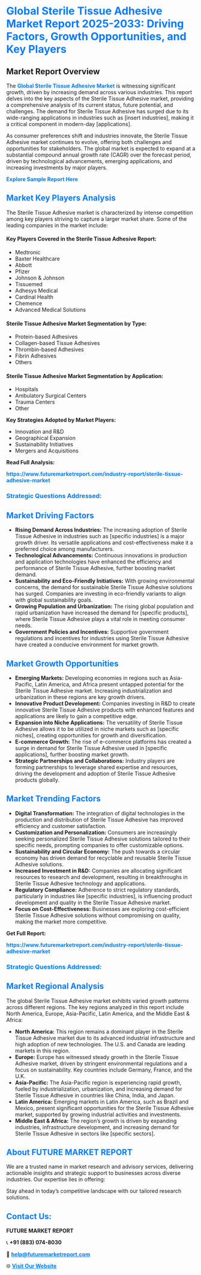 <h1 style="color: #007BFF;">Global Sterile Tissue Adhesive Market Report 2025-2033: Driving Factors, Growth Opportunities, and Key Players</h1>

<section id="overview">
<h2>Market Report Overview</h2>
<p>The <a href="https://www.futuremarketreport.com/industry-report/sterile-tissue-adhesive-market" style="color: #007BFF; text-decoration: none;"><strong>Global Sterile Tissue Adhesive Market</strong></a> is witnessing significant growth, driven by increasing demand across various industries. This report delves into the key aspects of the Sterile Tissue Adhesive market, providing a comprehensive analysis of its current status, future potential, and challenges. The demand for Sterile Tissue Adhesive has surged due to its wide-ranging applications in industries such as [insert industries], making it a critical component in modern-day [applications].</p>
<p>As consumer preferences shift and industries innovate, the Sterile Tissue Adhesive market continues to evolve, offering both challenges and opportunities for stakeholders. The global market is expected to expand at a substantial compound annual growth rate (CAGR) over the forecast period, driven by technological advancements, emerging applications, and increasing investments by major players.</p>
</section>

<section id="overview">
<p><a href="https://www.futuremarketreport.com/request-sample/reportId=62030" style="color: #007BFF; text-decoration: none;"><strong>Explore Sample Report Here</strong></a></p>
</section>

<section id="key-players">
<h2 style="color: #007BFF;">Market Key Players Analysis</h2>
<p>The Sterile Tissue Adhesive market is characterized by intense competition among key players striving to capture a larger market share. Some of the leading companies in the market include:</p>
<h4>Key Players Covered in the Sterile Tissue Adhesive Report:</h4>
<ul><li>Medtronic</li><li>Baxter Healthcare</li><li>Abbott</li><li>Pfizer</li><li>Johnson &amp; Johnson</li><li>Tissuemed</li><li>Adhesys Medical</li><li>Cardinal Health</li><li>Chemence</li><li>Advanced Medical Solutions</li></ul>
<h4>Sterile Tissue Adhesive Market Segmentation by Type:</h4>
<ul><li>Protein-based Adhesives</li><li>Collagen-based Tissue Adhesives</li><li>Thrombin-based Adhesives</li><li>Fibrin Adhesives</li><li>Others</li></ul>

<h4>Sterile Tissue Adhesive Market Segmentation by Application:</h4>
<ul><li>Hospitals</li><li>Ambulatory Surgical Centers</li><li>Trauma Centers</li><li>Other</li></ul>
<p><strong>Key Strategies Adopted by Market Players:</strong></p>
<ul>
<li>Innovation and R&D</li>
<li>Geographical Expansion</li>
<li>Sustainability Initiatives</li>
<li>Mergers and Acquisitions</li>
</ul>
</section>

<section>
<p><strong>Read Full Analysis: </strong></p><a href="https://www.futuremarketreport.com/industry-report/sterile-tissue-adhesive-market" style="color: #007BFF; text-decoration: none;"><strong>https://www.futuremarketreport.com/industry-report/sterile-tissue-adhesive-market</strong></a>
<h3 style="color: #007BFF;">Strategic Questions Addressed:</h3>
</section>

<section id="driving-factors">
<h2 style="color: #007BFF;">Market Driving Factors</h2>
<ul>
<li><strong>Rising Demand Across Industries:</strong> The increasing adoption of Sterile Tissue Adhesive in industries such as [specific industries] is a major growth driver. Its versatile applications and cost-effectiveness make it a preferred choice among manufacturers.</li>
<li><strong>Technological Advancements:</strong> Continuous innovations in production and application technologies have enhanced the efficiency and performance of Sterile Tissue Adhesive, further boosting market demand.</li>
<li><strong>Sustainability and Eco-Friendly Initiatives:</strong> With growing environmental concerns, the demand for sustainable Sterile Tissue Adhesive solutions has surged. Companies are investing in eco-friendly variants to align with global sustainability goals.</li>
<li><strong>Growing Population and Urbanization:</strong> The rising global population and rapid urbanization have increased the demand for [specific products], where Sterile Tissue Adhesive plays a vital role in meeting consumer needs.</li>
<li><strong>Government Policies and Incentives:</strong> Supportive government regulations and incentives for industries using Sterile Tissue Adhesive have created a conducive environment for market growth.</li>
</ul>
</section>

<section id="growth-opportunities">
<h2 style="color: #007BFF;">Market Growth Opportunities</h2>
<ul>
<li><strong>Emerging Markets:</strong> Developing economies in regions such as Asia-Pacific, Latin America, and Africa present untapped potential for the Sterile Tissue Adhesive market. Increasing industrialization and urbanization in these regions are key growth drivers.</li>
<li><strong>Innovative Product Development:</strong> Companies investing in R&D to create innovative Sterile Tissue Adhesive products with enhanced features and applications are likely to gain a competitive edge.</li>
<li><strong>Expansion into Niche Applications:</strong> The versatility of Sterile Tissue Adhesive allows it to be utilized in niche markets such as [specific niches], creating opportunities for growth and diversification.</li>
<li><strong>E-commerce Growth:</strong> The rise of e-commerce platforms has created a surge in demand for Sterile Tissue Adhesive used in [specific applications], further boosting market growth.</li>
<li><strong>Strategic Partnerships and Collaborations:</strong> Industry players are forming partnerships to leverage shared expertise and resources, driving the development and adoption of Sterile Tissue Adhesive products globally.</li>
</ul>
</section>

<section id="trending-factors">
<h2 style="color: #007BFF;">Market Trending Factors</h2>
<ul>
<li><strong>Digital Transformation:</strong> The integration of digital technologies in the production and distribution of Sterile Tissue Adhesive has improved efficiency and customer satisfaction.</li>
<li><strong>Customization and Personalization:</strong> Consumers are increasingly seeking personalized Sterile Tissue Adhesive solutions tailored to their specific needs, prompting companies to offer customizable options.</li>
<li><strong>Sustainability and Circular Economy:</strong> The push towards a circular economy has driven demand for recyclable and reusable Sterile Tissue Adhesive solutions.</li>
<li><strong>Increased Investment in R&D:</strong> Companies are allocating significant resources to research and development, resulting in breakthroughs in Sterile Tissue Adhesive technology and applications.</li>
<li><strong>Regulatory Compliance:</strong> Adherence to strict regulatory standards, particularly in industries like [specific industries], is influencing product development and quality in the Sterile Tissue Adhesive market.</li>
<li><strong>Focus on Cost-Effectiveness:</strong> Businesses are exploring cost-efficient Sterile Tissue Adhesive solutions without compromising on quality, making the market more competitive.</li>
</ul>
</section>

<section>
<p><strong>Get Full Report: </strong></p><a href="https://www.futuremarketreport.com/industry-report/sterile-tissue-adhesive-market" style="color: #007BFF; text-decoration: none;"><strong>https://www.futuremarketreport.com/industry-report/sterile-tissue-adhesive-market</strong></a>
<h3 style="color: #007BFF;">Strategic Questions Addressed:</h3>
</section>


<section id="regional-analysis">
<h2 style="color: #007BFF;">Market Regional Analysis</h2>
<p>The global Sterile Tissue Adhesive market exhibits varied growth patterns across different regions. The key regions analyzed in this report include North America, Europe, Asia-Pacific, Latin America, and the Middle East & Africa:</p>
<ul>
<li><strong>North America:</strong> This region remains a dominant player in the Sterile Tissue Adhesive market due to its advanced industrial infrastructure and high adoption of new technologies. The U.S. and Canada are leading markets in this region.</li>
<li><strong>Europe:</strong> Europe has witnessed steady growth in the Sterile Tissue Adhesive market, driven by stringent environmental regulations and a focus on sustainability. Key countries include Germany, France, and the U.K.</li>
<li><strong>Asia-Pacific:</strong> The Asia-Pacific region is experiencing rapid growth, fueled by industrialization, urbanization, and increasing demand for Sterile Tissue Adhesive in countries like China, India, and Japan.</li>
<li><strong>Latin America:</strong> Emerging markets in Latin America, such as Brazil and Mexico, present significant opportunities for the Sterile Tissue Adhesive market, supported by growing industrial activities and investments.</li>
<li><strong>Middle East & Africa:</strong> The region’s growth is driven by expanding industries, infrastructure development, and increasing demand for Sterile Tissue Adhesive in sectors like [specific sectors].</li>
</ul>
</section>

<footer>
<h2 style="color: #007BFF;">About FUTURE MARKET REPORT</h2>
<p>We are a trusted name in market research and advisory services, delivering actionable insights and strategic support to businesses across diverse industries. Our expertise lies in offering:</p>

<p>Stay ahead in today’s competitive landscape with our tailored research solutions.</p>

<h2 style="color: #007BFF;">Contact Us:</h2>
<p><strong>FUTURE MARKET REPORT</strong></p>
<p>📞 <strong>+91 (883) 074-8030</strong></p>
<p>📧 <strong><a href="mailto:help@futuremarketreport.com" style="color: #007BFF;">help@futuremarketreport.com</a></strong></p>
<p>🌐 <strong><a href="https://www.futuremarketreport.com/" style="color: #007BFF;">Visit Our Website</a></strong></p>
</footer>